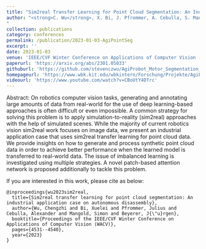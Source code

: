 ```yaml
---
title: "Sim2real Transfer Learning for Point Cloud Segmentation: An Industrial Application Case on Autonomous Disassembly"
author: "<strong>C. Wu</strong>, X. Bi, J. Pfrommer, A. Cebulla, S. Mangold, J. Beyerer
"
collection: publications
category: conferences
permalink: /publication/2023-01-03-AgiPointSeg
excerpt: ''
date: 2023-01-03
venue: 'IEEE/CVF Winter Conference on Applications of Computer Vision (WACV)'
paperurl: 'https://arxiv.org/abs/2301.05033'
githuburl: 'https://github.com/stevenczwu/AgiProbot_Motor_Segmentation_WACV2023'
homepageurl: 'https://www.wbk.kit.edu/wbkintern/Forschung/Projekte/AgiProbot/?site=home'
videourl: 'https://www.youtube.com/watch?v=CBoUtY4DTrc'
---
```


Abstract: On robotics computer vision tasks, generating and annotating large amounts of data from real-world for the use of deep learning-based approaches is often difficult or even impossible. A common strategy for solving this problem is to apply simulation-to-reality (sim2real) approaches with the help of simulated scenes. While the majority of current robotics vision sim2real work focuses on image data, we present an industrial application case that uses sim2real transfer learning for point cloud data. We provide insights on how to generate and process synthetic point cloud data in order to achieve better performance when the learned model is transferred to real-world data. The issue of imbalanced learning is investigated using multiple strategies. A novel patch-based attention network is proposed additionally to tackle this problem.


If you are interested in this work, please cite as below:

```text
@inproceedings{wu2023sim2real,
  title={Sim2real transfer learning for point cloud segmentation: An industrial application case on autonomous disassembly},
  author={Wu, Chengzhi and Bi, Xuelei and Pfrommer, Julius and Cebulla, Alexander and Mangold, Simon and Beyerer, J{\"u}rgen},
  booktitle={Proceedings of the IEEE/CVF Winter Conference on Applications of Computer Vision (WACV)},
  pages={4531--4540},
  year={2023}
}
```
